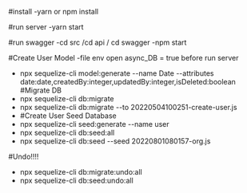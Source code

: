 #install
-yarn or npm install

#run server
-yarn start

#run swagger
-cd src /cd api / cd swagger
-npm start



#Create User Model
-file env open async_DB = true before run server


- npx sequelize-cli model:generate --name Date --attributes date:date,createdBy:integer,updatedBy:integer,isDeleted:boolean
  #Migrate DB
- npx sequelize-cli db:migrate
- npx sequelize-cli db:migrate --to 20220504100251-create-user.js
- #Create User Seed Database
- npx sequelize-cli seed:generate --name user
- npx sequelize-cli db:seed:all
- npx sequelize-cli db:seed --seed 20220801080157-org.js

#Undo!!!!

- npx sequelize-cli db:migrate:undo:all
- npx sequelize-cli db:seed:undo:all
